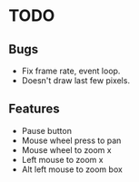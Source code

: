 # TODO

## Bugs
* Fix frame rate, event loop.
* Doesn't draw last few pixels.

## Features
* Pause button
* Mouse wheel press to pan
* Mouse wheel to zoom x
* Left mouse to zoom x
* Alt left mouse to zoom box
